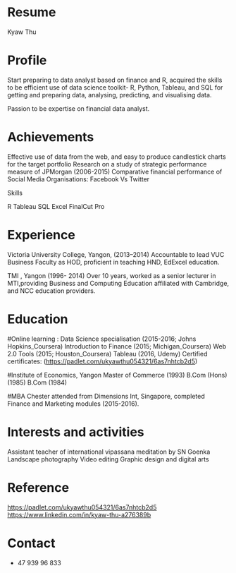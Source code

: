 # Resume
Kyaw Thu

# Profile
Start preparing to data analyst based on finance and R, acquired the skills to be efficient use of data science toolkit- R, Python, Tableau, and SQL for getting and preparing data, analysing, predicting, and visualising data.

Passion to be expertise on financial data analyst.

# Achievements

Effective use of data from the web, and easy to produce candlestick charts for the target portfolio 
Research on a study of strategic performance measure of JPMorgan (2006-2015)
Comparative financial performance of Social Media Organisations: Facebook Vs Twitter

Skills

R     Tableau     SQL     Excel   FinalCut Pro


# Experience

Victoria University College, Yangon, (2013–2014)
    Accountable to lead VUC Business Faculty as HOD, proficient 
    in teaching HND, EdExcel education.
    
TMI , Yangon (1996- 2014)
    Over 10 years, worked as a senior lecturer in MTI,providing Business and Computing Education affiliated with Cambridge,
    and NCC education providers.
    
# Education
#Online learning : 
Data Science specialisation (2015-2016; Johns Hopkins_Coursera)
Introduction to Finance (2015; Michigan_Coursera)
Web 2.0 Tools (2015; Houston_Coursera)
Tableau (2016, Udemy)
Certified certificates: (https://padlet.com/ukyawthu054321/6as7nhtcb2d5)

#Institute of Economics, Yangon
Master of Commerce (1993)
B.Com (Hons) (1985)
B.Com (1984)

#MBA Chester
attended from Dimensions Int, Singapore, completed Finance and Marketing modules (2015-2016).

# Interests and activities
Assistant teacher of international vipassana meditation by SN Goenka
Landscape photography
Video editing
Graphic design and digital arts

# Reference
https://padlet.com/ukyawthu054321/6as7nhtcb2d5
https://www.linkedin.com/in/kyaw-thu-a276389b

# Contact
+ 47 939 96 833


